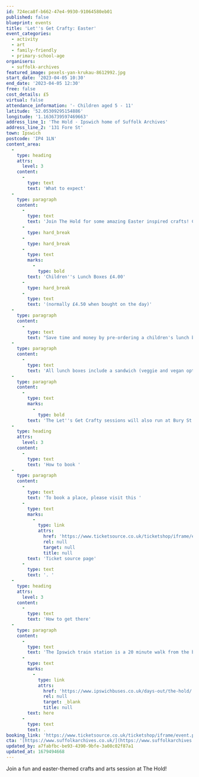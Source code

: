 ```yaml
---
id: 724eca8f-b662-47e4-9930-91064580eb01
published: false
blueprint: events
title: 'Let''s Get Crafty: Easter'
event_categories:
  - activity
  - art
  - family-friendly
  - primary-school-age
organisers:
  - suffolk-archives
featured_image: pexels-yan-krukau-8612992.jpg
start_date: '2023-04-05 10:30'
end_date: '2023-04-05 12:30'
free: false
cost_details: £5
virtual: false
attendance_information: '- Children aged 5 - 11'
latitude: '52.05309295154886'
longitude: '1.1636739597469663'
address_line_1: 'The Hold - Ipswich home of Suffolk Archives'
address_line_2: '131 Fore St'
town: Ipswich
postcode: 'IP4 1LN'
content_area:
  -
    type: heading
    attrs:
      level: 3
    content:
      -
        type: text
        text: 'What to expect'
  -
    type: paragraph
    content:
      -
        type: text
        text: 'Join The Hold for some amazing Easter inspired crafts! Children must be accompanied by an adult. Age range: 5 to 11 years old.'
      -
        type: hard_break
      -
        type: hard_break
      -
        type: text
        marks:
          -
            type: bold
        text: 'Children''s Lunch Boxes £4.00'
      -
        type: hard_break
      -
        type: text
        text: '(normally £4.50 when bought on the day)'
  -
    type: paragraph
    content:
      -
        type: text
        text: "Save time and money by pre-ordering a children's lunch box with your ticket!\_"
  -
    type: paragraph
    content:
      -
        type: text
        text: 'All lunch boxes include a sandwich (veggie and vegan options are available), juice, fruit and crisps. Skip the queue and collect your lunch box from our café upon arrival. '
  -
    type: paragraph
    content:
      -
        type: text
        marks:
          -
            type: bold
        text: 'The Let''s Get Crafty sessions will also run at Bury St. Edmunds and Lowestoft. '
  -
    type: heading
    attrs:
      level: 3
    content:
      -
        type: text
        text: 'How to book '
  -
    type: paragraph
    content:
      -
        type: text
        text: 'To book a place, please visit this '
      -
        type: text
        marks:
          -
            type: link
            attrs:
              href: 'https://www.ticketsource.co.uk/ticketshop/iframe/event.php?eventhash=e-qzpaax&target=_BLANK'
              rel: null
              target: null
              title: null
        text: 'Ticket source page'
      -
        type: text
        text: '. '
  -
    type: heading
    attrs:
      level: 3
    content:
      -
        type: text
        text: 'How to get there'
  -
    type: paragraph
    content:
      -
        type: text
        text: 'The Ipswich train station is a 20 minute walk from the building and if you''re travelling by bus then find out which bus routes you can take to get you to The Hold '
      -
        type: text
        marks:
          -
            type: link
            attrs:
              href: 'https://www.ipswichbuses.co.uk/days-out/the-hold/'
              rel: null
              target: _blank
              title: null
        text: here
      -
        type: text
        text: .
booking_link: 'https://www.ticketsource.co.uk/ticketshop/iframe/event.php?eventhash=e-qzpaax&target=_BLANK'
cta: '[https://www.suffolkarchives.co.uk/](https://www.suffolkarchives.co.uk/)'
updated_by: a7fabfbc-be93-4390-9bfe-3a08c02f87a1
updated_at: 1679494668
---
```

Join a fun and easter-themed crafts and arts session at The Hold!